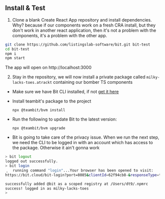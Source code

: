 ## Install & Test

1. Clone a blank Create React App repository and install dependencies. Why? because if our components work on a fresh CRA install, but they don't work in another react application, then it's not a problem with the components, it's a problem with the other app.

```bash
git clone https://github.com/listingslab-software/bit.git bit-test
cd bit-test
npm i
npm start
```
The app will open on http://localhost:3000

2. Stay in the repository, we will now install a private package called `milky-lacks-toes.atrackt` containing our bomber TS components

- Make sure we have Bit CLI installed, if not [get it here](https://www.npmjs.com/package/bit-cli)
- Install teambit's package to the project 

    `npx @teambit/bvm install`

- Run the following to update Bit to the latest version:

    `npx @teambit/bvm upgrade`

- Bit is going to take care of the privacy issue. When we run the next step, we need the CLI to be logged in with an account which has access to the package. Otherwise it ain't gonna work

```bash
> bit logout
logged out successfully.
> bit login 
⢀⠀ running command "login"...Your browser has been opened to visit:
https://bit.cloud/bit-login?port=8085&clientId=62f94cb8-&responseType=token&deviceName=MacBook-Air.local&os=darwin

successfully added @bit as a scoped registry at /Users/dt9/.npmrc
success! logged in as milky-lacks-toes
> 
```